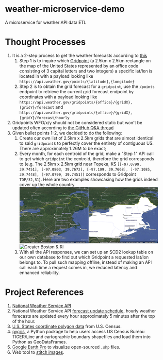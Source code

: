 # weather-microservice-demo
A microservice for weather API data ETL

# Thought Processes
1. It is a 2-step process to get the weather forecasts according to [this](https://www.weather.gov/documentation/services-web-api)
   1. Step 1 is to inquire which [Gridpoint](https://weather-gov.github.io/api/gridpoints) (a 2.5km x 2.5km rectangle on the map of the United States represented by an office code consisting of 3 capital letters and two integers) a specific lat/lon is located in with a payload looking like `https://api.weather.gov/points/{latitude},{longitude}`
   2. Step 2 is to obtain the grid forecast for a `gridpoint`, use the `/points` endpoint to retrieve the current grid forecast endpoint by coordinates with a payload looking like `https://api.weather.gov/gridpoints/{office}/{gridX},{gridY}/forecast` and `https://api.weather.gov/gridpoints/{office}/{gridX},{gridY}/forecast/hourly`
2. Gridpoints WFO/x/y should not be considered static but won't be updated often according to [the GitHub Q&A thread](https://github.com/weather-gov/api/discussions/621)
3. Given bullet points 1-2, we decided to do the following:
   1. Create our own list of 2.5km x 2.5km grids that are almost identical to said `gridpoint`s to perfectly cover the entirety of contiguous US. There are approximately 1.26M to be exact; 
   2. Every month, for each centroid of the grid, make a "Step 1" API call to get which `gridpoint` the centroid, therefore the grid corresponds to (e.g. The 2.5km x 2.5km grid near Topeka, KS `[[-97.0799, 39.7451], [-97.0803, 39.7672], [-97.109, 39.7668], [-97.1085, 39.7448], [-97.0799, 39.7451]]` corresponds to Gridpoint `TOP/32,81`). Here are two examples showcasing how the grids indeed cover up the whole country.
![New England](screenshots/Grid_Coverage_New_England_BW.png)
![Greater Boston & RI](screenshots/Grid_Coverage_Greater_Boston_RI_BW.png)
   3. With all the API responses, we can set up an SCD2 lookup table on our own database to find out which Gridpoint a requested lat/lon belongs to. To pull such mapping offline, instead of making an API call each time a request comes in, we reduced latency and enhanced reliability.

# Project References
1. [National Weather Service API](https://www.weather.gov/documentation/services-web-api)
2. National Weather Service API [forecast update schedule](https://www.weather.gov/gid/nwr_general), hourly weather forecasts are updated every hour approximately 5 minutes after the top of the hour.
3. [U.S. States coordinate polygon data](https://www.census.gov/cgi-bin/geo/shapefiles/index.php?year=2024&layergroup=States+%28and+equivalent%29) from U.S. Census.
4. [pygris](https://walker-data.com/pygris/), a Python package to help users access US Census Bureau TIGER/Line and cartographic boundary shapefiles and load them into Python as GeoDataFrames.
5. [Google Earth Pro](https://www.google.com/earth/outreach/learn/importing-geographic-information-systems-gis-data-in-google-earth/) to visualize open-sourced `.shp` files.
6. Web tool to [stitch images](https://pinetools.com/merge-images).